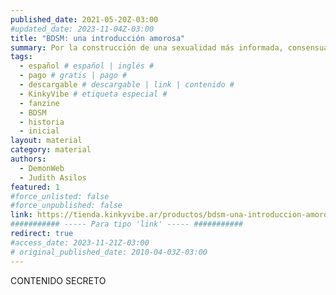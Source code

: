 ```yaml
---
published_date: 2021-05-20Z-03:00
#updated_date: 2023-11-04Z-03:00
title: "BDSM: una introducción amorosa"
summary: Por la construcción de una sexualidad más informada, consensuada, disidente y elegida libremente. Versión ilustrada.
tags:
  - español # español | inglés #
  - pago # gratis | pago #
  - descargable # descargable | link | contenido #
  - KinkyVibe # etiqueta especial #
  - fanzine
  - BDSM
  - historia
  - inicial
layout: material
category: material
authors:
  - DemonWeb
  - Judith Asilos
featured: 1
#force_unlisted: false
#force_unpublished: false
link: https://tienda.kinkyvibe.ar/productos/bdsm-una-introduccion-amorosa-version-digital/
########### ----- Para tipo 'link' ----- ###########
redirect: true
#access_date: 2023-11-21Z-03:00
# original_published_date: 2010-04-03Z-03:00
---
```


CONTENIDO SECRETO